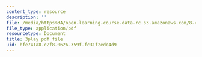 ```yaml
---
content_type: resource
description: ''
file: /media/https%3A/open-learning-course-data-rc.s3.amazonaws.com/8-421-atomic-and-optical-physics-i-spring-2014/bfe741a8c2f80626359ffc31f2ede4d9_NOE2GDmSbDQ.pdf
file_type: application/pdf
resourcetype: Document
title: 3play pdf file
uid: bfe741a8-c2f8-0626-359f-fc31f2ede4d9
---
```

